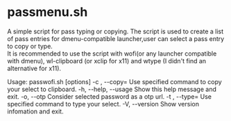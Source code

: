 # passmenu.sh

A simple script for pass typing or copying.
The script is used to create a list of pass entries for dmenu-compatible launcher,user can select a pass entry to copy or type.  
It is recommended to use the script with wofi(or any launcher compatible with dmenu), wl-clipboard (or xclip for x11) and wtype (I didn't find an alternative for x11).

Usage: passwofi.sh [options]
    -c <command>, --copy=<command>        Use specified command to copy your select to clipboard.
    -h, --help, --usage                   Show this help message and exit.
    -o, --otp                             Consider selected password as a otp url.
    -t <command>, --type=<command>        Use specified command to type your select.
    -V, --version                         Show version infomation and exit.
